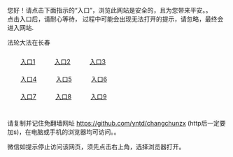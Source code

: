 您好！请点击下面指示的“入口”，浏览此网站是安全的，且为您带来平安。。 <br/>
点击入口后，请耐心等待， 过程中可能会出现无法打开的提示，请忽略，最终会进入网站. </br>

法轮大法在长春<br/>
<div style="padding:10px"><a style="margin:20px" target="_blank" href="https://d1fv2k4zsg86k0.cloudfront.net/2Qpsp?qtrmqtj" id="ccLink1" rel="nofollow">入口1</a> <a target="_blank" style="margin:20px" href="https://d28dldbkdeuua8.cloudfront.net/2Qpsp?ysyqn" id="ccLink2" rel="nofollow">入口2</a> <a style="margin:20px" target="_blank" href="https://d3smmvvtonbx1u.cloudfront.net/2Qpsp?rdmjmoe" id="ccLink3" rel="nofollow">入口3</a></div>

<div style="padding:10px" ><a style="margin:20px" target="_blank" href="https://d1fv2k4zsg86k0.cloudfront.net/2Qpsp?qtrmqtj" id="ccLink4" rel="nofollow">入口4</a> <a style="margin:20px" href="https://d28dldbkdeuua8.cloudfront.net/2Qpsp?ysyqn" target="_blank" id="ccLink5" rel="nofollow">入口5</a> <a style="margin:20px" href="https://d3smmvvtonbx1u.cloudfront.net/2Qpsp?rdmjmoe" target="_blank" id="ccLink6" rel="nofollow">入口6</a></div>

<div style="padding:10px"><a style="margin:20px" target="_blank" href="https://d1fv2k4zsg86k0.cloudfront.net/2Qpsp?qtrmqtj" id="ccLink7" rel="nofollow">入口7</a> <a style="margin:20px" href="https://d28dldbkdeuua8.cloudfront.net/2Qpsp?ysyqn" target="_blank" id="ccLink8" rel="nofollow">入口8</a> <a style="margin:20px" target="_blank" href="https://d3smmvvtonbx1u.cloudfront.net/2Qpsp?rdmjmoe" id="ccLink9" rel="nofollow">入口9</a></div>

<br/>



请复制并记住免翻墙网址 https://github.com/yntd/changchunzx (http后一定要加s)，在电脑或手机的浏览器均可访问。。<br/>

微信如提示停止访问该网页，须先点击右上角，选择浏览器打开。
